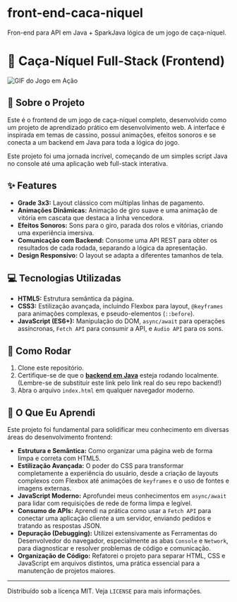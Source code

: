 # front-end-caca-niquel
Fron-end para API em Java + SparkJava lógica de um jogo de caça-níquel.

# 🎰 Caça-Níquel Full-Stack (Frontend)

![GIF do Jogo em Ação](URL_PARA_SEU_GIF_AQUI.gif)

## 📖 Sobre o Projeto

Este é o frontend de um jogo de caça-níquel completo, desenvolvido como um projeto de aprendizado prático em desenvolvimento web. A interface é inspirada em temas de cassino, possui animações, efeitos sonoros e se conecta a um backend em Java para toda a lógica do jogo.

Este projeto foi uma jornada incrível, começando de um simples script Java no console até uma aplicação web full-stack interativa.

## ✨ Features

- **Grade 3x3:** Layout clássico com múltiplas linhas de pagamento.
- **Animações Dinâmicas:** Animação de giro suave e uma animação de vitória em cascata que destaca a linha vencedora.
- **Efeitos Sonoros:** Sons para o giro, parada dos rolos e vitórias, criando uma experiência imersiva.
- **Comunicação com Backend:** Consome uma API REST para obter os resultados de cada rodada, separando a lógica da apresentação.
- **Design Responsivo:** O layout se adapta a diferentes tamanhos de tela.

## 💻 Tecnologias Utilizadas

- **HTML5:** Estrutura semântica da página.
- **CSS3:** Estilização avançada, incluindo Flexbox para layout, `@keyframes` para animações complexas, e pseudo-elementos (`::before`).
- **JavaScript (ES6+):** Manipulação do DOM, `async/await` para operações assíncronas, `Fetch API` para consumir a API, e `Audio API` para os sons.

## 🚀 Como Rodar

1. Clone este repositório.
2. Certifique-se de que o **[backend em Java](https'://github.com/Gneresdev/caca-niquel-nerinho')** esteja rodando localmente. (Lembre-se de substituir este link pelo link real do seu repo backend!)
3. Abra o arquivo `index.html` em qualquer navegador moderno.

## 🧠 O Que Eu Aprendi

Este projeto foi fundamental para solidificar meu conhecimento em diversas áreas do desenvolvimento frontend:

- **Estrutura e Semântica:** Como organizar uma página web de forma limpa e correta com HTML5.
- **Estilização Avançada:** O poder do CSS para transformar completamente a experiência do usuário, desde a criação de layouts complexos com Flexbox até animações de `keyframes` e o uso de fontes e imagens externas.
- **JavaScript Moderno:** Aprofundei meus conhecimentos em `async/await` para lidar com requisições de rede de forma limpa e legível.
- **Consumo de APIs:** Aprendi na prática como usar a `Fetch API` para conectar uma aplicação cliente a um servidor, enviando pedidos e tratando as respostas JSON.
- **Depuração (Debugging):** Utilizei extensivamente as Ferramentas do Desenvolvedor do navegador, especialmente as abas `Console` e `Network`, para diagnosticar e resolver problemas de código e comunicação.
- **Organização de Código:** Refatorei o projeto para separar HTML, CSS e JavaScript em arquivos distintos, uma prática essencial para a manutenção de projetos maiores.

---
Distribuído sob a licença MIT. Veja `LICENSE` para mais informações.
